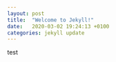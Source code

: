```yaml
---
layout: post
title:  "Welcome to Jekyll!"
date:   2020-03-02 19:24:13 +0100
categories: jekyll update
---
```

test